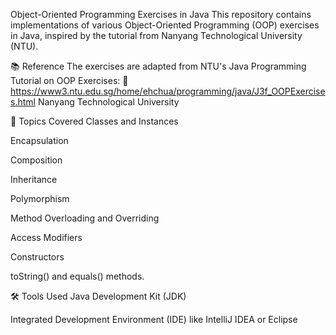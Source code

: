 Object-Oriented Programming Exercises in Java
This repository contains implementations of various Object-Oriented Programming (OOP) exercises in Java, inspired by the tutorial from Nanyang Technological University (NTU).

📚 Reference
The exercises are adapted from NTU's Java Programming Tutorial on OOP Exercises:
🔗 https://www3.ntu.edu.sg/home/ehchua/programming/java/J3f_OOPExercises.html
Nanyang Technological University

🧠 Topics Covered
Classes and Instances

Encapsulation

Composition

Inheritance

Polymorphism

Method Overloading and Overriding

Access Modifiers

Constructors

toString() and equals() methods.

🛠️ Tools Used
Java Development Kit (JDK)

Integrated Development Environment (IDE) like IntelliJ IDEA or Eclipse
